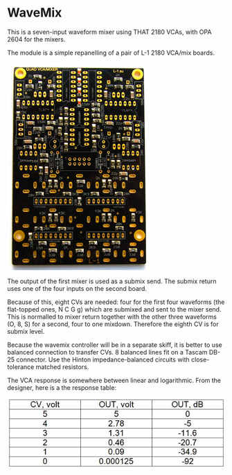 # WaveMix

This is a seven-input waveform mixer using THAT 2180 VCAs, with OPA 2604 for the mixers.

The module is a simple repanelling of a pair of  L-1 2180 VCA/mix boards.

![L-1 VCA mix board](L-1_Quad_VCA-Mixer_top_smd.jpg)

The output of the first mixer is used as a submix send. The submix return uses one of the four inputs on the second board.

Because of this, eight
CVs are needed: four for the first four waveforms (the flat-topped ones, N C G g) which are submixed and sent to the
mixer send. This is normalled to mixer return together with the other three waveforms (O, 8, S) for a second, four
to one mixdown. Therefore the eighth CV is for submix level.

Because the wavemix controller will be in a separate skiff, it is better to use balanced connection to transfer CVs. 8 balanced lines fit on a Tascam DB-25 connector. Use the Hinton impedance-balanced circuits with close-tolerance matched resistors.

The VCA response is somewhere between linear and logarithmic. From the designer, here is a the response table:

![L-1 VCA response](6644_vca_out_db_1.jpg)



